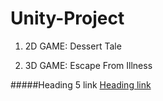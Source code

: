 # Unity-Project

1. 2D GAME: Dessert Tale

2. 3D GAME: Escape From Illness

#####Heading 5 link [Heading link](https://github.com/pandao/editor.md "Heading link")
